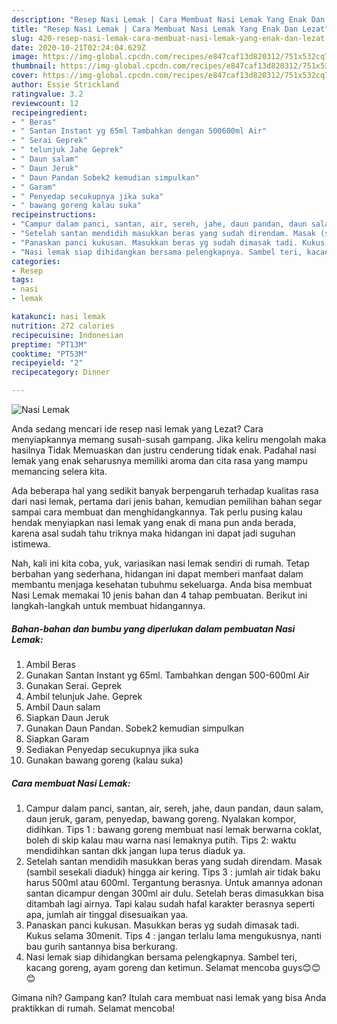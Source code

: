 ```yaml
---
description: "Resep Nasi Lemak | Cara Membuat Nasi Lemak Yang Enak Dan Lezat"
title: "Resep Nasi Lemak | Cara Membuat Nasi Lemak Yang Enak Dan Lezat"
slug: 420-resep-nasi-lemak-cara-membuat-nasi-lemak-yang-enak-dan-lezat
date: 2020-10-21T02:24:04.629Z
image: https://img-global.cpcdn.com/recipes/e847caf13d820312/751x532cq70/nasi-lemak-foto-resep-utama.jpg
thumbnail: https://img-global.cpcdn.com/recipes/e847caf13d820312/751x532cq70/nasi-lemak-foto-resep-utama.jpg
cover: https://img-global.cpcdn.com/recipes/e847caf13d820312/751x532cq70/nasi-lemak-foto-resep-utama.jpg
author: Essie Strickland
ratingvalue: 3.2
reviewcount: 12
recipeingredient:
- " Beras"
- " Santan Instant yg 65ml Tambahkan dengan 500600ml Air"
- " Serai Geprek"
- " telunjuk Jahe Geprek"
- " Daun salam"
- " Daun Jeruk"
- " Daun Pandan Sobek2 kemudian simpulkan"
- " Garam"
- " Penyedap secukupnya jika suka"
- " bawang goreng kalau suka"
recipeinstructions:
- "Campur dalam panci, santan, air, sereh, jahe, daun pandan, daun salam, daun jeruk, garam, penyedap, bawang goreng. Nyalakan kompor, didihkan. Tips 1 : bawang goreng membuat nasi lemak berwarna coklat, boleh di skip kalau mau warna nasi lemaknya putih. Tips 2: waktu mendidihkan santan dkk jangan lupa terus diaduk ya."
- "Setelah santan mendidih masukkan beras yang sudah direndam. Masak (sambil sesekali diaduk) hingga air kering. Tips 3 : jumlah air tidak baku harus 500ml atau 600ml. Tergantung berasnya. Untuk amannya adonan santan dicampur dengan 300ml air dulu. Setelah beras dimasukkan bisa ditambah lagi airnya. Tapi kalau sudah hafal karakter berasnya seperti apa, jumlah air tinggal disesuaikan yaa."
- "Panaskan panci kukusan. Masukkan beras yg sudah dimasak tadi. Kukus selama 30menit. Tips 4 : jangan terlalu lama mengukusnya, nanti bau gurih santannya bisa berkurang."
- "Nasi lemak siap dihidangkan bersama pelengkapnya. Sambel teri, kacang goreng, ayam goreng dan ketimun. Selamat mencoba guys😊😊😊"
categories:
- Resep
tags:
- nasi
- lemak

katakunci: nasi lemak 
nutrition: 272 calories
recipecuisine: Indonesian
preptime: "PT13M"
cooktime: "PT53M"
recipeyield: "2"
recipecategory: Dinner

---
```



![Nasi Lemak](https://img-global.cpcdn.com/recipes/e847caf13d820312/751x532cq70/nasi-lemak-foto-resep-utama.jpg)

Anda sedang mencari ide resep nasi lemak yang Lezat? Cara menyiapkannya memang susah-susah gampang. Jika keliru mengolah maka hasilnya Tidak Memuaskan dan justru cenderung tidak enak. Padahal nasi lemak yang enak seharusnya memiliki aroma dan cita rasa yang mampu memancing selera kita.



Ada beberapa hal yang sedikit banyak berpengaruh terhadap kualitas rasa dari nasi lemak, pertama dari jenis bahan, kemudian pemilihan bahan segar sampai cara membuat dan menghidangkannya. Tak perlu pusing kalau hendak menyiapkan nasi lemak yang enak di mana pun anda berada, karena asal sudah tahu triknya maka hidangan ini dapat jadi suguhan istimewa.


Nah, kali ini kita coba, yuk, variasikan nasi lemak sendiri di rumah. Tetap berbahan yang sederhana, hidangan ini dapat memberi manfaat dalam membantu menjaga kesehatan tubuhmu sekeluarga. Anda bisa membuat Nasi Lemak memakai 10 jenis bahan dan 4 tahap pembuatan. Berikut ini langkah-langkah untuk membuat hidangannya.

<!--inarticleads1-->

##### Bahan-bahan dan bumbu yang diperlukan dalam pembuatan Nasi Lemak:

1. Ambil  Beras
1. Gunakan  Santan Instant yg 65ml. Tambahkan dengan 500-600ml Air
1. Gunakan  Serai. Geprek
1. Ambil  telunjuk Jahe. Geprek
1. Ambil  Daun salam
1. Siapkan  Daun Jeruk
1. Gunakan  Daun Pandan. Sobek2 kemudian simpulkan
1. Siapkan  Garam
1. Sediakan  Penyedap secukupnya jika suka
1. Gunakan  bawang goreng (kalau suka)




<!--inarticleads2-->

##### Cara membuat Nasi Lemak:

1. Campur dalam panci, santan, air, sereh, jahe, daun pandan, daun salam, daun jeruk, garam, penyedap, bawang goreng. Nyalakan kompor, didihkan. Tips 1 : bawang goreng membuat nasi lemak berwarna coklat, boleh di skip kalau mau warna nasi lemaknya putih. Tips 2: waktu mendidihkan santan dkk jangan lupa terus diaduk ya.
1. Setelah santan mendidih masukkan beras yang sudah direndam. Masak (sambil sesekali diaduk) hingga air kering. Tips 3 : jumlah air tidak baku harus 500ml atau 600ml. Tergantung berasnya. Untuk amannya adonan santan dicampur dengan 300ml air dulu. Setelah beras dimasukkan bisa ditambah lagi airnya. Tapi kalau sudah hafal karakter berasnya seperti apa, jumlah air tinggal disesuaikan yaa.
1. Panaskan panci kukusan. Masukkan beras yg sudah dimasak tadi. Kukus selama 30menit. Tips 4 : jangan terlalu lama mengukusnya, nanti bau gurih santannya bisa berkurang.
1. Nasi lemak siap dihidangkan bersama pelengkapnya. Sambel teri, kacang goreng, ayam goreng dan ketimun. Selamat mencoba guys😊😊😊




Gimana nih? Gampang kan? Itulah cara membuat nasi lemak yang bisa Anda praktikkan di rumah. Selamat mencoba!
